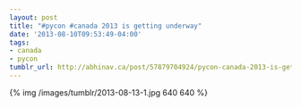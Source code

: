 ```yaml
---
layout: post
title: "#pycon #canada 2013 is getting underway"
date: '2013-08-10T09:53:49-04:00'
tags:
- canada
- pycon
tumblr_url: http://abhinav.ca/post/57879704924/pycon-canada-2013-is-getting-underway
---
```

{% img /images/tumblr/2013-08-13-1.jpg 640 640 %}
